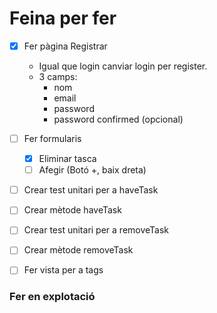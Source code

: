 # Feina per fer

- [X] Fer pàgina Registrar
    - Igual que login canviar login per register.
    - 3 camps:
     	- nom
     	- email
     	- password
     	- password confirmed (opcional)
- [ ] Fer formularis
    - [X] Eliminar tasca
    - [ ] Afegir (Botó +, baix dreta)

- [ ] Crear test unitari per a haveTask
- [ ] Crear mètode haveTask
- [ ] Crear test unitari per a removeTask
- [ ] Crear mètode removeTask

- [ ] Fer vista per a tags

### Fer en explotació
